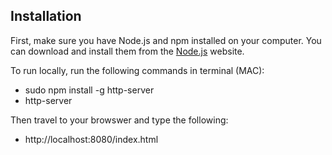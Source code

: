 ## Installation

First, make sure you have Node.js and npm installed on your computer. You can download and install them from the [Node.js](https://nodejs.org/en) website.

To run locally, run the following commands in terminal (MAC):
- sudo npm install -g http-server
- http-server

Then travel to your browswer and type the following:
- http://localhost:8080/index.html
